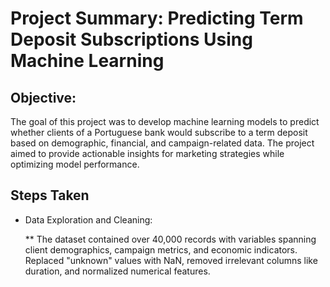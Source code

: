 # Project Summary: Predicting Term Deposit Subscriptions Using Machine Learning

## Objective:
The goal of this project was to develop machine learning models to predict whether clients of a Portuguese bank would subscribe to a term deposit based on demographic, financial, and campaign-related data. The project aimed to provide actionable insights for marketing strategies while optimizing model performance.

## Steps Taken

* Data Exploration and Cleaning:
  
  ** The dataset contained over 40,000 records with variables spanning client demographics, campaign metrics, and economic indicators.
Replaced "unknown" values with NaN, removed irrelevant columns like duration, and normalized numerical features.
